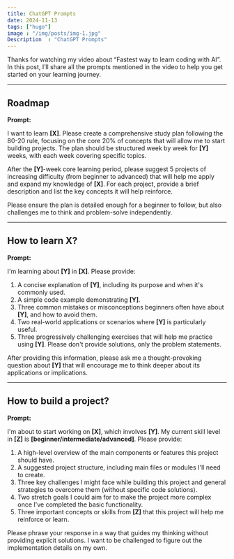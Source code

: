 ```yaml
---
title: ChatGPT Prompts
date: 2024-11-13
tags: ["hugo"]
image : "/img/posts/img-1.jpg"
Description  : "ChatGPT Prompts"
---
```




Thanks for watching my video about “Fastest way to learn coding with AI”. In this post, I’ll share all the prompts mentioned in the video to help you get started on your learning journey.

---

## Roadmap

**Prompt:**

I want to learn **[X]**. Please create a comprehensive study plan following the 80-20 rule, focusing on the core 20% of concepts that will allow me to start building projects. The plan should be structured week by week for **[Y]** weeks, with each week covering specific topics.

After the **[Y]**-week core learning period, please suggest 5 projects of increasing difficulty (from beginner to advanced) that will help me apply and expand my knowledge of **[X]**. For each project, provide a brief description and list the key concepts it will help reinforce.

Please ensure the plan is detailed enough for a beginner to follow, but also challenges me to think and problem-solve independently.

---

## How to learn X?

**Prompt:**

I'm learning about **[Y]** in **[X]**. Please provide:

1. A concise explanation of **[Y]**, including its purpose and when it's commonly used.
2. A simple code example demonstrating **[Y]**.
3. Three common mistakes or misconceptions beginners often have about **[Y]**, and how to avoid them.
4. Two real-world applications or scenarios where **[Y]** is particularly useful.
5. Three progressively challenging exercises that will help me practice using **[Y]**. Please don't provide solutions, only the problem statements.

After providing this information, please ask me a thought-provoking question about **[Y]** that will encourage me to think deeper about its applications or implications.

---

## How to build a project?

**Prompt:**

I'm about to start working on **[X]**, which involves **[Y]**. My current skill level in **[Z]** is **[beginner/intermediate/advanced]**. Please provide:

1. A high-level overview of the main components or features this project should have.
2. A suggested project structure, including main files or modules I'll need to create.
3. Three key challenges I might face while building this project and general strategies to overcome them (without specific code solutions).
4. Two stretch goals I could aim for to make the project more complex once I've completed the basic functionality.
5. Three important concepts or skills from **[Z]** that this project will help me reinforce or learn.

Please phrase your response in a way that guides my thinking without providing explicit solutions. I want to be challenged to figure out the implementation details on my own.
